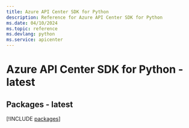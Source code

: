 ```yaml
---
title: Azure API Center SDK for Python
description: Reference for Azure API Center SDK for Python
ms.date: 04/10/2024
ms.topic: reference
ms.devlang: python
ms.service: apicenter
---
```

# Azure API Center SDK for Python - latest
## Packages - latest
[!INCLUDE [packages](api-center-index.md)]